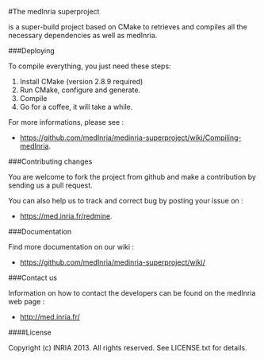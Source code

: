 #The medInria superproject 

is a super-build project based on CMake to retrieves and compiles all the necessary dependencies as well as medInria.

###Deploying

To compile everything, you just need these steps:

1. Install CMake (version 2.8.9 required)
2. Run CMake, configure and generate.
3. Compile
4. Go for a coffee, it will take a while. 

For more informations, please see :
- https://github.com/medInria/medinria-superproject/wiki/Compiling-medInria.

###Contributing changes

You are welcome to fork the project from github and make a contribution by sending us a pull request.

You can also help us to track and correct bug by posting your issue on :
- https://med.inria.fr/redmine.

###Documentation

Find more documentation on our wiki : 
- https://github.com/medInria/medinria-superproject/wiki/

###Contact us

Information on how to contact the developers can be found on the medInria web page :
- http://med.inria.fr/

####License

Copyright (c) INRIA 2013. All rights reserved.
See LICENSE.txt for details.
